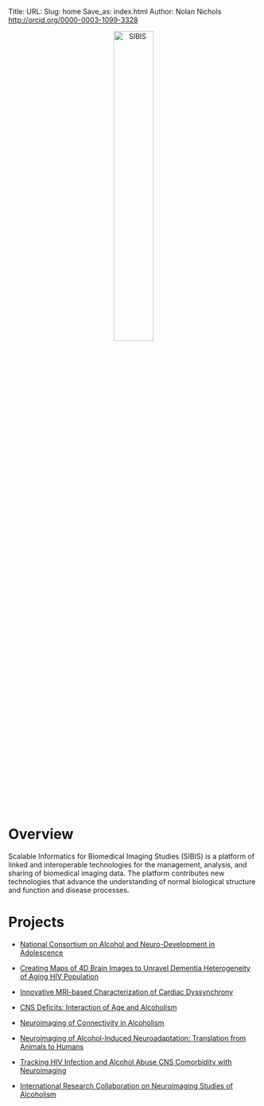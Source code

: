 Title:
URL:
Slug: home
Save_as: index.html
Author: Nolan Nichols <http://orcid.org/0000-0003-1099-3328>

<center><img src="images/logo/SIBIS-logo.png" alt="SIBIS" align="middle" style="width:40%"></center>

# Overview

Scalable Informatics for Biomedical Imaging Studies (SIBIS) is a platform of linked and interoperable technologies for the management, analysis, and sharing of biomedical imaging data. The platform contributes new technologies that advance the understanding of normal biological structure and function and disease processes.

# Projects

- [National Consortium on Alcohol and Neuro-Development in Adolescence][ncanda]

- [Creating Maps of 4D Brain Images to Unravel Dementia Heterogeneity of Aging HIV Population][cnihr]

- [Innovative MRI-based Characterization of Cardiac Dyssynchrony][heart]

- [CNS Deficits: Interaction of Age and Alcoholism][cns]

- [Neuroimaging of Connectivity in Alcoholism][conn]

- [Neuroimaging of Alcohol-Induced Neuroadaptation: Translation from Animals to Humans][animal]

- [Tracking HIV Infection and Alcohol Abuse CNS Comorbidity with Neuroimaging][hiv-infection]

- [International Research Collaboration on Neuroimaging Studies of Alcoholism][inter]


[ncanda]: ../pages/projects/ncanda.html
[cnihr]: ../pages/projects/cnihr.html
[heart]: ../pages/projects/cardiac-dyssynchrony.html
[cns]: ../pages/projects/cns.html
[conn]: ../pages/projects/conn-alcohol.html
[animal]: ../pages/projects/animal.html
[hiv-infection]: ../pages/projects/hiv-infection.html
[inter]: ../pages/projects/inter.html
